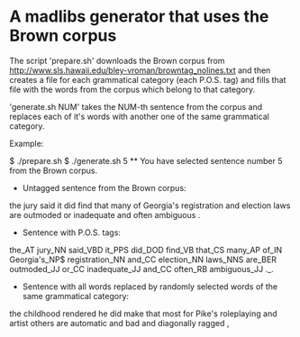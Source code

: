 # A madlibs generator that uses the Brown corpus

The script 'prepare.sh' downloads the Brown corpus from http://www.sls.hawaii.edu/bley-vroman/browntag_nolines.txt and then creates a file for each grammatical category (each P.O.S. tag) and fills that file with the words from the corpus which belong to that category.

'generate.sh NUM' takes the NUM-th sentence from the corpus and replaces each of it's words with another one of the same grammatical category.

Example:

$ ./prepare.sh
$ ./generate.sh 5
** You have selected sentence number 5 from the Brown corpus.

* Untagged sentence from the Brown corpus: 

the jury said it did find that many of Georgia's registration and election laws are outmoded or inadequate and often ambiguous .

* Sentence with P.O.S. tags: 

the_AT jury_NN said_VBD it_PPS did_DOD find_VB that_CS many_AP of_IN Georgia's_NP$ registration_NN and_CC election_NN laws_NNS are_BER outmoded_JJ or_CC inadequate_JJ and_CC often_RB ambiguous_JJ ._.

* Sentence with all words replaced by randomly selected words of the same grammatical category: 

the childhood rendered he did make that most for Pike's roleplaying and artist others are automatic and bad and diagonally ragged , 
